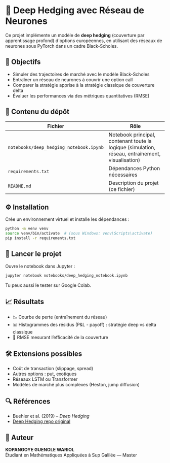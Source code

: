 # 🧠 Deep Hedging avec Réseau de Neurones

Ce projet implémente un modèle de **deep hedging** (couverture par apprentissage profond) d'options européennes, en utilisant des réseaux de neurones sous PyTorch dans un cadre Black-Scholes.

## 📌 Objectifs

- Simuler des trajectoires de marché avec le modèle Black-Scholes
- Entraîner un réseau de neurones à couvrir une option call
- Comparer la stratégie apprise à la stratégie classique de couverture delta
- Évaluer les performances via des métriques quantitatives (RMSE)

## 📁 Contenu du dépôt

| Fichier                          | Rôle                                                       |
|----------------------------------|-------------------------------------------------------------|
| `notebooks/deep_hedging_notebook.ipynb` | Notebook principal, contenant toute la logique (simulation, réseau, entraînement, visualisation) |
| `requirements.txt`              | Dépendances Python nécessaires                             |
| `README.md`                     | Description du projet (ce fichier)                         |

## ⚙️ Installation

Crée un environnement virtuel et installe les dépendances :

```bash
python -m venv venv
source venv/bin/activate  # (sous Windows: venv\Scripts\activate)
pip install -r requirements.txt
```

## 🚀 Lancer le projet

Ouvre le notebook dans Jupyter :

```bash
jupyter notebook notebooks/deep_hedging_notebook.ipynb
```

Tu peux aussi le tester sur Google Colab.

## 📈 Résultats

- 📉 Courbe de perte (entraînement du réseau)
- 📊 Histogrammes des résidus (P&L - payoff) : stratégie deep vs delta classique
- 🔢 RMSE mesurant l’efficacité de la couverture

## 🛠️ Extensions possibles

- Coût de transaction (slippage, spread)
- Autres options : put, exotiques
- Réseaux LSTM ou Transformer
- Modèles de marché plus complexes (Heston, jump diffusion)

## 🔍 Références

- Buehler et al. (2019) – *Deep Hedging*
- [Deep Hedging repo original](https://github.com/deep-hedging/deep-hedging)

## 👤 Auteur

**KOPANGOYE GUENOLE WARIOL**  
Étudiant en Mathématiques Appliquées à Sup Galilée — Master 
